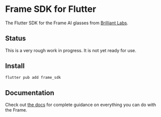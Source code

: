 # Frame SDK for Flutter
The Flutter SDK for the Frame AI glasses from [Brilliant Labs](https://github.com/brilliantlabsAR).

## Status

This is a very rough work in progress.  It is not yet ready for use.

## Install

```sh
flutter pub add frame_sdk
```

## Documentation

Check out [the docs](https://docs.brilliant.xyz/frame/building-apps/) for complete guidance on everything you can do with the Frame.
